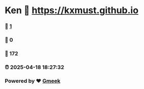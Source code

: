 # Ken :link: https://kxmust.github.io 
### :page_facing_up: [1](https://kxmust.github.io/tag.html) 
### :speech_balloon: 0 
### :hibiscus: 172 
### :alarm_clock: 2025-04-18 18:27:32 
### Powered by :heart: [Gmeek](https://github.com/Meekdai/Gmeek)
